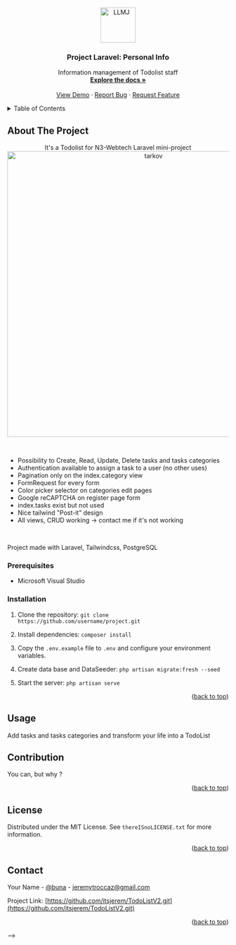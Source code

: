 <!-- Improved compatibility of back to top link: See: https://github.com/othneildrew/Best-README-Template/pull/73 -->

<a name="readme-top"></a>

<!-- PROJECT LOGO -->
<br />
<div align="center">
  <a https://github.com/tutti-dev-gang/personal-info">
    <img src="https://avatars.githubusercontent.com/u/127933072?v=4" alt="LLMJ" width="80" height="80">
  </a>

  <h3 align="center">Project Laravel: Personal Info</h3>

  <p align="center">
    Information management of Todolist staff
    <br />
    <a href="https://github.com/tutti-dev-gang/personal-info"><strong>Explore the docs »</strong></a>
    <br />
    <br />
    <a href="https://github.com/tutti-dev-gang/personal-info">View Demo</a>
    ·
    <a href="https://github.com/tutti-dev-gang/personal-info">Report Bug</a>
    ·
    <a href="https://github.com/tutti-dev-gang/personal-info">Request Feature</a>
  </p>
</div>

<!-- TABLE OF CONTENTS -->
<details>
  <summary>Table of Contents</summary>
  <ol>
    <li>
      <a href="#about-the-project">About The Project</a>
      <ul>
  <!--      <li><a href="#built-with">Built With</a></li> -->
      </ul>
    </li>
    <li>
      <a href="#installation">Installation</a>
      <ul>
        <li><a href="#prerequisites">Prerequisites</a></li>
        <li><a href="#installation">Installation</a></li>
      </ul>
    </li>
    <li><a href="#usage">Usage</a></li>
   <li><a href="#contributing">Contributing</a></li>
   <li><a href="#license">License</a></li> -->
   <li><a href="#contact">Contact</a></li>
    <!-- <li><a href="#acknowledgments">Acknowledgments</a></li> -->
  </ol>
</details>

<!-- ABOUT THE PROJECT -->

## About The Project

<p align="center">
  It's a Todolist for N3-Webtech Laravel mini-project
<img src="https://i.imgur.com/fdPhGKF.png" width="650" alt="tarkov">
</p>

<br>

<ul>
  <li>Possibility to Create, Read, Update, Delete tasks and tasks categories</li>
  <li>Authentication available to assign a task to a user (no other uses)</li>
  <li>Pagination only on the index.category view </li>
  <li>FormRequest for every form</li>
  <li>Color picker selector on categories edit pages</li>
  <li>Google reCAPTCHA on register page form</li>
  <li>index.tasks exist but not used</li>
  <li>Nice tailwind "Post-it" design</li>
  <li>All views, CRUD working -> contact me if it's not working</li>

</ul>

<br>

<p>
    Project made with Laravel, Tailwindcss, PostgreSQL
</p>

### Prerequisites

-   Microsoft Visual Studio
<!-- * npm

```sh
npm install npm@latest -g
```

-->

### Installation

1. Clone the repository: `git clone https://github.com/username/project.git`

2. Install dependencies: `composer install`

3. Copy the `.env.example` file to `.env` and configure your environment variables.

4. Create data base and DataSeeder: `php artisan migrate:fresh --seed`

5. Start the server: `php artisan serve`

<p align="right">(<a href="#readme-top">back to top</a>)</p>

<!-- USAGE EXAMPLES -->

## Usage

Add tasks and tasks categories and transform your life into a TodoList

## Contribution

You can, but why ?

<p align="right">(<a href="#readme-top">back to top</a>)</p>

## License

Distributed under the MIT License. See `thereISnoLICENSE.txt` for more information.

<p align="right">(<a href="#readme-top">back to top</a>)</p>

## Contact

Your Name - [@buna](https://twitter.com/buna) - jeremytroccaz@gmail.com

Project Link: [https://github.com/itsjerem/TodoListV2.git](https://github.com/itsjerem/TodoListV2.git)

<p align="right">(<a href="#readme-top">back to top</a>)</p>

-->

<!-- ACKNOWLEDGMENTS -->
<!--
## Acknowledgments

Use this space to list resources you find helpful and would like to give credit to. I've included a few of my favorites to kick things off!

* [Choose an Open Source License](https://choosealicense.com)
* [GitHub Emoji Cheat Sheet](https://www.webpagefx.com/tools/emoji-cheat-sheet)
* [Malven's Flexbox Cheatsheet](https://flexbox.malven.co/)
* [Malven's Grid Cheatsheet](https://grid.malven.co/)
* [Img Shields](https://shields.io)
* [GitHub Pages](https://pages.github.com)
* [Font Awesome](https://fontawesome.com)
* [React Icons](https://react-icons.github.io/react-icons/search)

<p align="right">(<a href="#readme-top">back to top</a>)</p>


-->
<!-- MARKDOWN LINKS & IMAGES -->
<!-- https://www.markdownguide.org/basic-syntax/#reference-style-links -->

[contributors-shield]: https://img.shields.io/github/contributors/othneildrew/Best-README-Template.svg?style=for-the-badge
[contributors-url]: https://github.com/othneildrew/Best-README-Template/graphs/contributors
[forks-shield]: https://img.shields.io/github/forks/othneildrew/Best-README-Template.svg?style=for-the-badge
[forks-url]: https://github.com/othneildrew/Best-README-Template/network/members
[stars-shield]: https://img.shields.io/github/stars/othneildrew/Best-README-Template.svg?style=for-the-badge
[stars-url]: https://github.com/othneildrew/Best-README-Template/stargazers
[issues-shield]: https://img.shields.io/github/issues/othneildrew/Best-README-Template.svg?style=for-the-badge
[issues-url]: https://github.com/othneildrew/Best-README-Template/issues
[license-shield]: https://img.shields.io/github/license/othneildrew/Best-README-Template.svg?style=for-the-badge
[license-url]: https://github.com/othneildrew/Best-README-Template/blob/master/LICENSE.txt
[linkedin-shield]: https://img.shields.io/badge/-LinkedIn-black.svg?style=for-the-badge&logo=linkedin&colorB=555
[linkedin-url]: https://linkedin.com/in/othneildrew
[product-screenshot]: images/screenshot.png
[Next.js]: https://img.shields.io/badge/next.js-000000?style=for-the-badge&logo=nextdotjs&logoColor=white
[Next-url]: https://nextjs.org/
[React.js]: https://img.shields.io/badge/React-20232A?style=for-the-badge&logo=react&logoColor=61DAFB
[React-url]: https://reactjs.org/
[Vue.js]: https://img.shields.io/badge/Vue.js-35495E?style=for-the-badge&logo=vuedotjs&logoColor=4FC08D
[Vue-url]: https://vuejs.org/
[Angular.io]: https://img.shields.io/badge/Angular-DD0031?style=for-the-badge&logo=angular&logoColor=white
[Angular-url]: https://angular.io/
[Svelte.dev]: https://img.shields.io/badge/Svelte-4A4A55?style=for-the-badge&logo=svelte&logoColor=FF3E00
[Svelte-url]: https://svelte.dev/
[Laravel.com]: https://img.shields.io/badge/Laravel-FF2D20?style=for-the-badge&logo=laravel&logoColor=white
[Laravel-url]: https://laravel.com
[Bootstrap.com]: https://img.shields.io/badge/Bootstrap-563D7C?style=for-the-badge&logo=bootstrap&logoColor=white
[Bootstrap-url]: https://getbootstrap.com
[JQuery.com]: https://img.shields.io/badge/jQuery-0769AD?style=for-the-badge&logo=jquery&logoColor=white
[JQuery-url]: https://jquery.com
